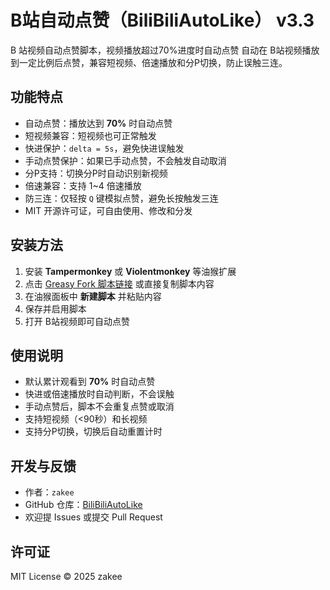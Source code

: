 # B站自动点赞（BiliBiliAutoLike） v3.3
B 站视频自动点赞脚本，视频播放超过70%进度时自动点赞
自动在 B站视频播放到一定比例后点赞，兼容短视频、倍速播放和分P切换，防止误触三连。

## 功能特点

- 自动点赞：播放达到 **70%** 时自动点赞
- 短视频兼容：短视频也可正常触发
- 快进保护：`delta = 5s`，避免快进误触发
- 手动点赞保护：如果已手动点赞，不会触发自动取消
- 分P支持：切换分P时自动识别新视频
- 倍速兼容：支持 1~4 倍速播放
- 防三连：仅轻按 `Q` 键模拟点赞，避免长按触发三连
- MIT 开源许可证，可自由使用、修改和分发

## 安装方法

1. 安装 **Tampermonkey** 或 **Violentmonkey** 等油猴扩展
2. 点击 [Greasy Fork 脚本链接](https://github.com/momo325/BiliBiliAutoLike) 或直接复制脚本内容
3. 在油猴面板中 **新建脚本** 并粘贴内容
4. 保存并启用脚本
5. 打开 B站视频即可自动点赞

## 使用说明

- 默认累计观看到 **70%** 时自动点赞
- 快进或倍速播放时自动判断，不会误触
- 手动点赞后，脚本不会重复点赞或取消
- 支持短视频（<90秒）和长视频
- 支持分P切换，切换后自动重置计时

## 开发与反馈

- 作者：`zakee`
- GitHub 仓库：[BiliBiliAutoLike](https://github.com/momo325/BiliBiliAutoLike)
- 欢迎提 Issues 或提交 Pull Request

## 许可证

MIT License © 2025 zakee
